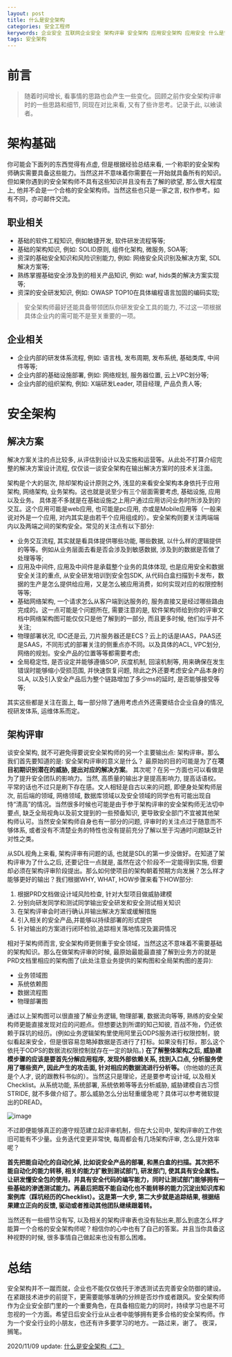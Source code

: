 ```yaml
---
layout: post
title: 什么是安全架构
categories: 安全工程师
kerywords: 企业安全 互联网企业安全 架构评审 安全架构 应用安全架构 应用安全 什么是安全架构
tags: 安全架构
---
```


# 前言

> 随着时间增长, 看事情的思路也会产生一些变化。回顾之前作安全架构评审时的一些思路和细节, 同现在对比来看, 又有了些许思考。记录于此, 以飨读者。

# 架构基础

你可能会下面列的东西觉得有点虚, 但是根据经验总结来看, 一个称职的安全架构师确实需要具备这些能力。当然这并不意味着你需要在一开始就具备所有的知识。但如果你遇到的安全架构师不具有这些知识并且没有去了解的欲望, 那么很大程度上, 他并不会是一个合格的安全架构师。当然这些也只是一家之言, 权作参考。如有不同，亦可邮件交流。

## 职业相关

* 基础的软件工程知识, 例如敏捷开发, 软件研发流程等等;
* 基础的架构知识, 例如: SOLID原则, 组件化架构, 微服务, SOA等;
* 资深的基础安全知识和风险识别能力, 例如: 网络安全风识别及解决方案, SDL解决方案等;
* 熟练掌握基础安全涉及到的相关产品知识, 例如: waf, hids类的解决方案实现等;
* 资深的安全研发知识, 例如: OWASP TOP10在具体编程语言加固的编码实现;
> 安全架构师最好还能具备带领团队你研发安全工具的能力, 不过这一项根据具体企业内的需可能不是至关重要的一项。

## 企业相关

* 企业内部的研发体系流程, 例如: 语言栈, 发布周期, 发布系统, 基础类库, 中间件等等;
* 企业内部的基础设施部署, 例如: 网络规划, 服务器位置, 云上VPC划分等;
* 企业内部的组织架构, 例如: X端研发Leader, 项目经理, 产品负责人等;

# 安全架构

## 解决方案

解决方案关注的点比较多, 从评估到设计以及实施和运营等。从此处不打算介绍完整的解决方案设计流程, 仅仅谈一谈安全架构在输出解决方案时的技术关注面。

架构是个大的层次, 除却架构设计原则之外, 浅显的来看安全架构本身依托于应用架构, 网络架构, 业务架构。这也就是说至少有三个层面需要考虑, 基础设施, 应用以及业务。 具体差不多就是在基础设施之上用户通过应用访问业务时所涉及到的交互。这个应用可能是web应用, 也可能是pc应用, 亦或是Mobile应用等（一般来说对外是一个应用, 对内其实是由若干个应用组成的）。安全架构则要关注两端端内以及两端之间的架构安全。常见的关注点有以下部分: 

* 业务交互流程, 其实就是看具体提供哪些功能, 哪些数据, 以什么样的逻辑提供的等等。例如从业务层面去看是否会涉及到敏感数据, 涉及到的数据是否做了处理等等;
* 应用及中间件, 应用及中间件是承载整个业务的具体体现, 也是应用安全和数据安全关注的重点, 从安全研发培训到安全包SDK, 从代码白盒扫描到卡发布，数据的生产是怎么提供给应用，又是怎么被应用消费，如何实现对应的权限控制等等;
* 基础网络架构, 一个请求怎么从客户端到达服务的, 服务直接又是经过哪些路由完成的。这一点可能是个问题所在, 需要注意的是, 软件架构师给到你的评审文档中网络架构图可能仅仅只是他了解到的一部分, 而且更多时候, 他们似乎并不关注;
* 物理部署状况, IDC还是云, 刀片服务器还是ECS？云上的话是IAAS，PAAS还是SAAS，不同形式的部署关注的侧重点亦不同。以及具体的ACL, VPC划分, 网络的规划。安全产品的位置等等都需要考虑;
* 全局稳定性, 是否设定并能够遵循SOP, 灰度机制, 回滚机制等, 用来确保在发生错误时能够缩小受损范围, 并快速恢复问题, 除此之外还要考虑安全产品本身的SLA, 以及引入安全产品后为整个链路增加了多少ms的延时, 是否能够接受等等;

其实这些都是关注在面上, 每一部分除了通用考虑点外还需要结合企业自身的情况, 视研发体系, 运维体系而定。

## 架构评审

谈安全架构, 就不可避免得要说安全架构师的另一个主要输出点: 架构评审。那么我们首先要知道的是: 安全架构评审的意义是什么？ 最原始的目的可能是为了在**项目初期识别潜在的威胁, 提出对应的解决方案**。 其次呢？在另一方面也可以看做是为了提升安全团队的影响力。当然, 高质量的输出才是提高影响力, 提高话语权。平常的话也不过只是刷下存在感。文人相轻是自古以来的问题, 即便身处架构师层次, 前后端的领域, 网络领域, 数据库领域以及安全领域的同学也有可能出现自恃“清高”的情况。当然很多时候也可能是由于参于架构评审的安全架构师无法切中要点, 缺乏全局视角以及前文提到的一些预备知识, 更导致安全部门不宜被其他架构师认可。当然安全架构师自身也有一部分的问题, 评审时的关注点过于随意而不够体系, 或者没有不清楚业务的特性也没有提前充分了解以至于沟通时问题缺乏针对性之类。

从SDL视角上来看, 架构评审有问题的话, 也就是SDL的第一步没做好。在知道了架构评审为了什么之后, 还要记住一点就是, 虽然在这个阶段不一定能得到实施, 但要却必须在架构评审阶段提出。那么如何使项目的架构朝着预期方向发展？怎么样才能够更好的输出？我们根据WHY, WHAT, HOW步骤来看下HOW部分:

1. 根据PRD文档做设计域风险检查, 针对大型项目做威胁建模
2. 分别向研发同学和测试同学输出安全研发和安全测试相关知识
3. 在架构评审会时进行确认并输出解决方案或缓解措施
4. 引入相关的安全产品,并能够以持续部署的形式提供
5. 针对输出的方案进行闭环检验,追踪相关落地情况及漏洞情况

相对于架构师而言, 安全架构师更侧重于安全领域，当然这这不意味着不需要基础的架构知识。那么在做架构评审的时候, 最原始最能最直接了解到业务方的就是PRD文档里相应的架构图了(此处注意业务提供的架构图和全局架构图的差异): 

* 业务领域图
* 系统依赖图
* 数据流程图
* 物理部署图

通过以上架构图可以很直接了解业务逻辑, 物理部署, 数据流向等等, 熟练的安全架构师更能直接发现对应的问题点。但想要达到所谓的知己知彼, 百战不殆，仍还依赖于踩坑的经历。(例如业务逻辑架构里使用阿里云ODPS服务进行权限控制，貌似看起来安全，但是很容易忽略掉数据是否进行了打标。如果没有打标，那么这个依托于ODPS的数据流权限控制就存在一定的缺陷。) **在了解整体架构之后, 威胁建模步骤的应该是要首先分解应用程序, 发现外部依赖关系, 找到入口点, 分析服务使用了哪些资产, 因此产生的攻击面, 针对相应的数据流进行分析等。**（你他娘的还真是个人才, 说的跟教科书似的）。当然这只是理论，还是要参考设计域, 以及相关Checklist。从系统功能, 系统部署, 系统依赖等等去分析威胁, 威胁建模自古习惯STRIDE, 就不多做介绍了。那么威胁怎么分出轻重缓急呢？具体可以参考微软提出的DREAD。

![image](https://user-images.githubusercontent.com/12653147/69245770-6f893980-0be2-11ea-8b6c-b1738106e538.png)

不过即便能够真正的遵守规范建立起评审机制，但在大公司中, 架构评审的工作依旧可能有不少量。业务迭代变更非常快, 每周都会有几场架构评审, 怎么提升效率呢？

<!-- 
如果想要提升效率, 首先要看看输出点有哪些。例如:
* 立项前架构评审（风险识别）
* 研发前安全培训 （研发部门安全研发, QA部门安全测试, 重灾区专项治理）
* 发布前后安全产品持续部署(完全可以自动化, WAF, HIDS, 黑白盒扫描, 数据库审计等）
* 上线后漏洞运营（SRC运营） -->

**首先把能自动化的自动化掉, 比如说安全产品的部署, 和黑白盒的扫描。其次把不能自动化的能力转移, 相关的能力扩散到测试部门, 研发部门, 使其具有安全属性。让研发懂安全包的使用，并具有安全代码的编写能力，同时让测试部门能够拥有一些基础的渗透测试能力。再最后把既不能自动化也不能转移的能力沉淀出知识库和案例库（踩坑经历的Checklist）。这是第一大步, 第二大步就是追踪结果, 根据结果建立正向的反馈, 驱动或者推动其他团队继续跟着转。** 

当然还有一些细节没有写, 以及相关的架构评审表也没有贴出来,那么到底怎么样才能算一个合格的安全架构师呢？相信你的心中也有了自己的答案。并且当你具备这种视野的时候, 很多事情自己做起来也没有那么困难。

# 总结

安全架构并不一蹴而就，企业也不能仅仅依托于渗透测试去完善安全防御的建设。在紧跟技术进步的前提下，更需要能够准确的分辨是否炒作或者跟风。安全架构师作为企业安全部门里的一个重要角色，在具备相应能力的同时，持续学习也是不可忽视的一个方面。希望日后安全行业从业者中能够拥有更多合格的安全架构师。作为一个安全行业的小朋友，也还有许多要学习的地方。一路过来，谢了。
夜深，搁笔。

2020/11/09 update: [什么是安全架构《二》](https://iami.xyz/Security-Architecture-Review-II/)

<!-- # 参考 
* 《架构整洁之道》
* 《应用软件安全代码审查指南》 -->
